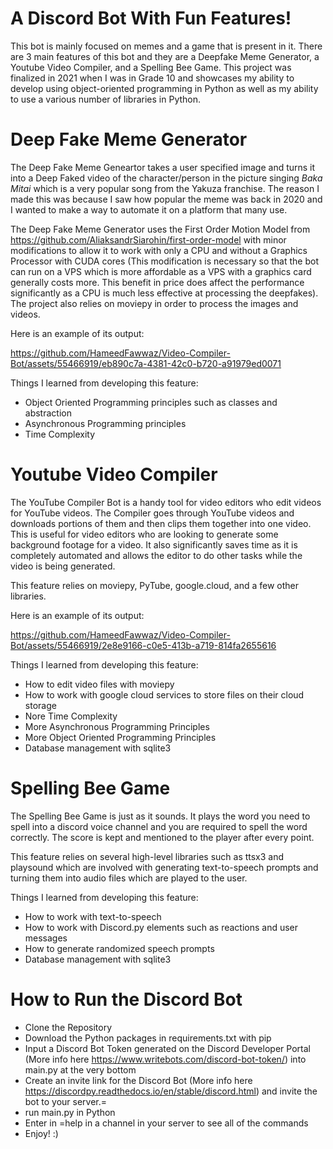 # A Discord Bot With Fun Features!

This bot is mainly focused on memes and a game that is present in it. There are 3 main features of this bot and they are a Deepfake Meme Generator, a Youtube Video Compiler, and a Spelling Bee Game. This project was finalized in 2021 when I was in Grade 10 and showcases my ability to develop using object-oriented programming in Python as well as my ability to use a various number of libraries in Python.

# Deep Fake Meme Generator

The Deep Fake Meme Geneartor takes a user specified image and turns it into a Deep Faked video of the character/person in the picture singing _Baka Mitai_ which is a very popular song from the Yakuza franchise. The reason I made this was because I saw how popular the meme was back in 2020 and I wanted to make a way to automate it on a platform that many use. 

The Deep Fake Meme Generator uses the First Order Motion Model from https://github.com/AliaksandrSiarohin/first-order-model with minor modifications to allow it to work with only a CPU and without a Graphics Processor with CUDA cores (This modification is necessary so that the bot can run on a VPS which is more affordable as a VPS with a graphics card generally costs more. This benefit in price does affect the performance significantly as a CPU is much less effective at processing the deepfakes). The project also relies on moviepy in order to process the images and videos. 

Here is an example of its output:

https://github.com/HameedFawwaz/Video-Compiler-Bot/assets/55466919/eb890c7a-4381-42c0-b720-a91979ed0071

Things I learned from developing this feature:
 - Object Oriented Programming principles such as classes and abstraction
 - Asynchronous Programming principles
 - Time Complexity

# Youtube Video Compiler

The YouTube Compiler Bot is a handy tool for video editors who edit videos for YouTube videos. The Compiler goes through YouTube videos and downloads portions of them and then clips them together into one video. This is useful for video editors who are looking to generate some background footage for a video. It also significantly saves time as it is completely automated and allows the editor to do other tasks while the video is being generated. 

This feature relies on moviepy, PyTube, google.cloud, and a few other libraries.

Here is an example of its output:

https://github.com/HameedFawwaz/Video-Compiler-Bot/assets/55466919/2e8e9166-c0e5-413b-a719-814fa2655616

Things I learned from developing this feature:
 - How to edit video files with moviepy
 - How to work with google cloud services to store files on their cloud storage
 - Nore Time Complexity
 - More Asynchronous Programming Principles
 - More Object Oriented Programming Principles
 - Database management with sqlite3

# Spelling Bee Game

The Spelling Bee Game is just as it sounds. It plays the word you need to spell into a discord voice channel and you are required to spell the word correctly. The score is kept and mentioned to the player after every point. 

This feature relies on several high-level libraries such as ttsx3 and playsound which are involved with generating text-to-speech prompts and turning them into audio files which are played to the user. 

Things I learned from developing this feature:
 - How to work with text-to-speech
 - How to work with Discord.py elements such as reactions and user messages
 - How to generate randomized speech prompts
 - Database management with sqlite3

# How to Run the Discord Bot

 - Clone the Repository
 - Download the Python packages in requirements.txt with pip
 - Input a Discord Bot Token generated on the Discord Developer Portal (More info here https://www.writebots.com/discord-bot-token/) into main.py at the very bottom
 - Create an invite link for the Discord Bot (More info here https://discordpy.readthedocs.io/en/stable/discord.html) and invite the bot to your server.=
 - run main.py in Python
 - Enter in =help in a channel in your server to see all of the commands
 - Enjoy! :)




